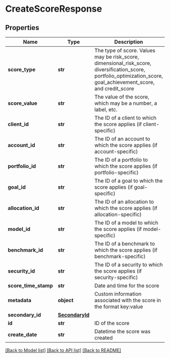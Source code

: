 # CreateScoreResponse

## Properties
Name | Type | Description | Notes
------------ | ------------- | ------------- | -------------
**score_type** | **str** | The type of score. Values may be risk_score, dimensional_risk_score, diversification_score, portfolio_optimization_score, goal_achievement_score, and credit_score | 
**score_value** | **str** | The value of the score, which may be a number, a label, etc. | 
**client_id** | **str** | The ID of a client to which the score applies (if client-specific) | [optional] 
**account_id** | **str** | The ID of an account to which the score applies (if account-specific) | [optional] 
**portfolio_id** | **str** | The ID of a portfolio to which the score applies (if portfolio-specific) | [optional] 
**goal_id** | **str** | The ID of a goal to which the score applies (if goal-specific) | [optional] 
**allocation_id** | **str** | The ID of an allocation to which the score applies (if allocation-specific) | [optional] 
**model_id** | **str** | The ID of a model to which the score applies (if model-specific) | [optional] 
**benchmark_id** | **str** | The ID of a benchmark to which the score applies (if benchmark-specific) | [optional] 
**security_id** | **str** | The ID of a security to which the score applies (if security-specific) | [optional] 
**score_time_stamp** | **str** | Date and time for the score | [optional] 
**metadata** | **object** | Custom information associated with the score in the format key:value | [optional] 
**secondary_id** | [**SecondaryId**](SecondaryId.md) |  | [optional] 
**id** | **str** | ID of the score | [optional] 
**create_date** | **str** | Datetime the score was created | [optional] 

[[Back to Model list]](../README.md#documentation-for-models) [[Back to API list]](../README.md#documentation-for-api-endpoints) [[Back to README]](../README.md)


